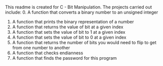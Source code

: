 This readme is created for C - Bit Manipulation. The projects carried out include:
0. A function that converts a binary number to an unsigned integer
1. A function that prints the binary representation of a number
2. A function that returns the value of bit at a given index
3. A function that sets the value of bit to 1 at a given index
4. A function that sets the value of bit to 0 at a given index
5. A function that returns the number of bits you would need to flip to get from one number to another
6. A function that checks endianness
7. A function that finds the password for this program

